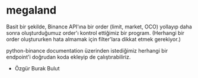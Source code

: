 # megaland

Basit bir şekilde, Binance API'ına bir order (limit, market, OCO) yollayıp daha sonra oluşturduğumuz order'ı kontrol ettiğimiz bir program. (Herhangi bir order oluştururken hata almamak için filter'lara dikkat etmek gerekiyor.)

python-binance documentation üzerinden istediğimiz herhangi bir endpoint'i doğrudan koda ekleyip de çalıştırabiliriz.

- Özgür Burak Bulut
